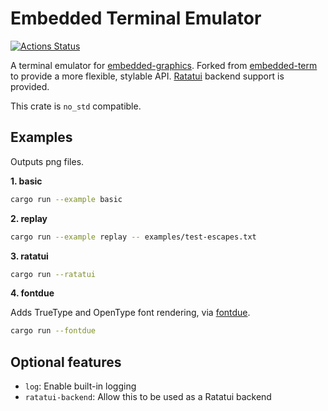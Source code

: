 # Embedded Terminal Emulator

[![Actions Status](https://github.com/AlexCharlton/embedded-temu/workflows/CI/badge.svg)](https://github.com/AlexCharlton/embedded-temu/actions)

A terminal emulator for [embedded-graphics](https://github.com/embedded-graphics/embedded-graphics). Forked from [embedded-term](https://github.com/rcore-os/embedded-term) to provide a more flexible, stylable API. [Ratatui](https://ratatui.rs/) backend support is provided.

This crate is `no_std` compatible.

## Examples
Outputs png files.

**1. basic**
```sh
cargo run --example basic
```

**2. replay**
```sh
cargo run --example replay -- examples/test-escapes.txt
```

**3. ratatui**
```sh
cargo run --ratatui
```

**4. fontdue**

Adds TrueType and OpenType font rendering, via [fontdue](https://crates.io/crates/fontdue).
```sh
cargo run --fontdue
```

## Optional features
- `log`: Enable built-in logging
- `ratatui-backend`: Allow this to be used as a Ratatui backend
